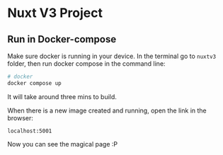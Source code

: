 # Nuxt V3 Project

## Run in Docker-compose

Make sure docker is running in your device.
In the terminal go to `nuxtv3` folder, then run docker compose in the command line:

```bash
# docker
docker compose up
```

It will take around three mins to build.

When there is a new image created and running, open the link in the browser:
```
localhost:5001
``` 

Now you can see the magical page :P
